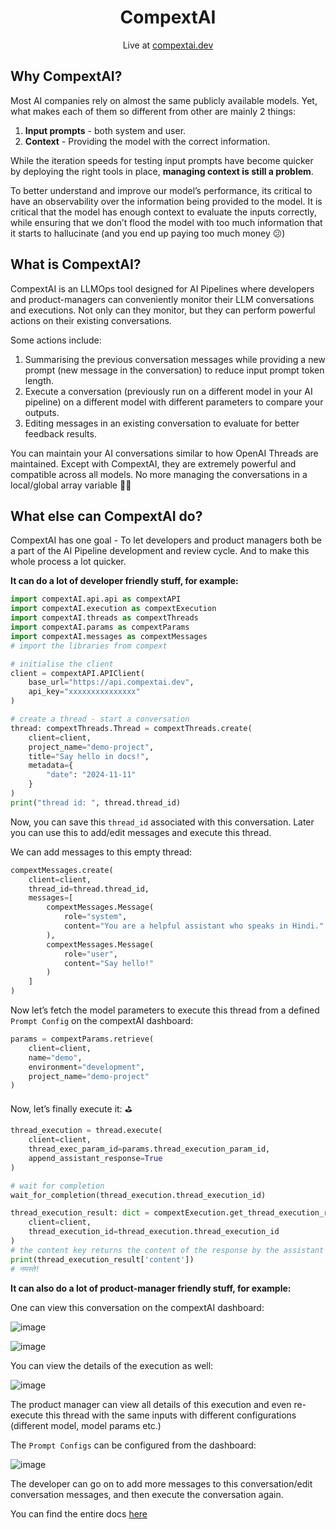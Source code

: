 <div align="center">
<h1>
CompextAI
</h1>
Live at <a href="https://compextai.dev">compextai.dev</a>
</div>

## Why CompextAI?

Most AI companies rely on almost the same publicly available models. Yet, what makes each of them so different from other are mainly 2 things:

1. **Input prompts** - both system and user.
2. **Context** - Providing the model with the correct information.

While the iteration speeds for testing input prompts have become quicker by deploying the right tools in place, **managing context is still a problem**.

To better understand and improve our model’s performance, its critical to have an observability over the information being provided to the model. It is critical that the model has enough context to evaluate the inputs correctly, while ensuring that we don’t flood the model with too much information that it starts to hallucinate (and you end up paying too much money 😕)

## What is CompextAI?

CompextAI is an LLMOps tool designed for AI Pipelines where developers and product-managers can conveniently monitor their LLM conversations and executions. Not only can they monitor, but they can perform powerful actions on their existing conversations.

Some actions include:

1. Summarising the previous conversation messages while providing a new prompt (new message in the conversation) to reduce input prompt token length.
2. Execute a conversation (previously run on a different model in your AI pipeline) on a different model with different parameters to compare your outputs.
3. Editing messages in an existing conversation to evaluate for better feedback results.

You can maintain your AI conversations similar to how OpenAI Threads are maintained. Except with CompextAI, they are extremely powerful and compatible across all models. No more managing the conversations in a local/global array variable 😮‍💨

## What else can CompextAI do?

CompextAI has one goal - To let developers and product managers both be a part of the AI Pipeline development and review cycle. And to make this whole process a lot quicker.

**It can do a lot of developer friendly stuff, for example:**

```python
import compextAI.api.api as compextAPI
import compextAI.execution as compextExecution
import compextAI.threads as compextThreads
import compextAI.params as compextParams
import compextAI.messages as compextMessages
# import the libraries from compext

# initialise the client
client = compextAPI.APIClient(
    base_url="https://api.compextai.dev",
    api_key="xxxxxxxxxxxxxxx"
)

# create a thread - start a conversation
thread: compextThreads.Thread = compextThreads.create(
    client=client,
    project_name="demo-project",
    title="Say hello in docs!",
    metadata={
        "date": "2024-11-11"
    }
)
print("thread id: ", thread.thread_id)
```

Now, you can save this `thread_id` associated with this conversation. Later you can use this to add/edit messages and execute this thread. 

We can add messages to this empty thread:

```python
compextMessages.create(
    client=client,
    thread_id=thread.thread_id,
    messages=[
        compextMessages.Message(
            role="system",
            content="You are a helpful assistant who speaks in Hindi."
        ),
        compextMessages.Message(
            role="user",
            content="Say hello!"
        )
    ]
)
```

Now let’s fetch the model parameters to execute this thread from a defined `Prompt Config` on the compextAI dashboard:

```python
params = compextParams.retrieve(
    client=client,
    name="demo",
    environment="development",
    project_name="demo-project"
)
```

Now, let’s finally execute it: ⛳

```python
thread_execution = thread.execute(
    client=client,
    thread_exec_param_id=params.thread_execution_param_id,
    append_assistant_response=True
)

# wait for completion
wait_for_completion(thread_execution.thread_execution_id)

thread_execution_result: dict = compextExecution.get_thread_execution_response(
    client=client,
    thread_execution_id=thread_execution.thread_execution_id
)
# the content key returns the content of the response by the assistant
print(thread_execution_result['content'])
# नमस्ते!
```

**It can also do a lot of product-manager friendly stuff, for example:**

One can view this conversation on the compextAI dashboard:

![image](https://github.com/user-attachments/assets/b0a7f39f-6420-4769-818d-91ae2ad64861)

![image](https://github.com/user-attachments/assets/5b149755-85dc-4bbe-94af-f06431d1d979)


You can view the details of the execution as well:

![image](https://github.com/user-attachments/assets/570a4cf5-94e5-478a-8e38-d5119d9bb2fd)

The product manager can view all details of this execution and even re-execute this thread with the same inputs with different configurations (different model, model params etc.)

The `Prompt Configs` can be configured from the dashboard:

![image](https://github.com/user-attachments/assets/3c813e5d-1f66-46e2-9cfb-ae011b1b3104)

The developer can go on to add more messages to this conversation/edit conversation messages, and then execute the conversation again.

You can find the entire docs [here](https://compextai.notion.site/Docs-13b5ef52981080b4bdd9dcad34bbc394)
